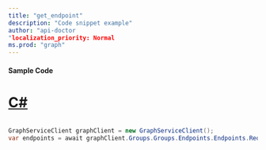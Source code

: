 ```yaml
---
title: "get_endpoint"
description: "Code snippet example" 
author: "api-doctor
"localization_priority: Normal
ms.prod: "graph"
--- 
```

#### Sample Code
# [C#](#tab/Csharp)

```C#

GraphServiceClient graphClient = new GraphServiceClient();
var endpoints = await graphClient.Groups.Groups.Endpoints.Endpoints.Request().GetAsync();

```
